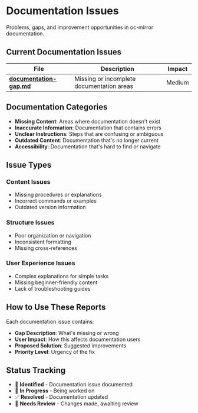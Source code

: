 # Documentation Issues

Problems, gaps, and improvement opportunities in oc-mirror documentation.

## Current Documentation Issues

| File | Description | Impact |
|------|-------------|--------|
| **[documentation-gap.md](documentation-gap.md)** | Missing or incomplete documentation areas | Medium |

## Documentation Categories

- **Missing Content**: Areas where documentation doesn't exist
- **Inaccurate Information**: Documentation that contains errors
- **Unclear Instructions**: Steps that are confusing or ambiguous
- **Outdated Content**: Documentation that's no longer current
- **Accessibility**: Documentation that's hard to find or navigate

## Issue Types

### **Content Issues**
- Missing procedures or explanations
- Incorrect commands or examples
- Outdated version information

### **Structure Issues**
- Poor organization or navigation
- Inconsistent formatting
- Missing cross-references

### **User Experience Issues**
- Complex explanations for simple tasks
- Missing beginner-friendly content
- Lack of troubleshooting guides

## How to Use These Reports

Each documentation issue contains:
- **Gap Description**: What's missing or wrong
- **User Impact**: How this affects documentation users
- **Proposed Solution**: Suggested improvements
- **Priority Level**: Urgency of the fix

## Status Tracking

- 📝 **Identified** - Documentation issue documented
- 🔄 **In Progress** - Being worked on
- ✅ **Resolved** - Documentation updated
- 🔄 **Needs Review** - Changes made, awaiting review
